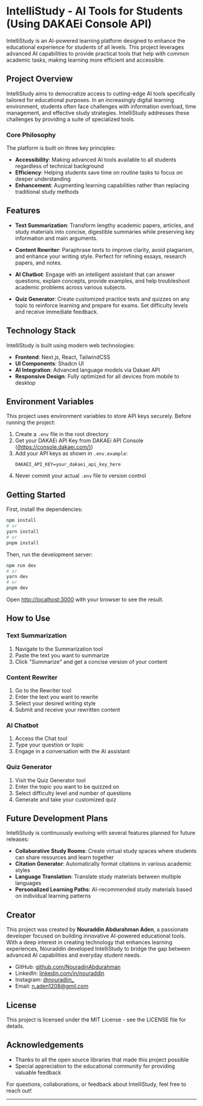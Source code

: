 # IntelliStudy - AI Tools for Students (Using DAKAEi Console API)

IntelliStudy is an AI-powered learning platform designed to enhance the educational experience for students of all levels. This project leverages advanced AI capabilities to provide practical tools that help with common academic tasks, making learning more efficient and accessible.

## Project Overview

IntelliStudy aims to democratize access to cutting-edge AI tools specifically tailored for educational purposes. In an increasingly digital learning environment, students often face challenges with information overload, time management, and effective study strategies. IntelliStudy addresses these challenges by providing a suite of specialized tools.

### Core Philosophy

The platform is built on three key principles:
- **Accessibility**: Making advanced AI tools available to all students regardless of technical background
- **Efficiency**: Helping students save time on routine tasks to focus on deeper understanding
- **Enhancement**: Augmenting learning capabilities rather than replacing traditional study methods

## Features

- **Text Summarization**: Transform lengthy academic papers, articles, and study materials into concise, digestible summaries while preserving key information and main arguments.

- **Content Rewriter**: Paraphrase texts to improve clarity, avoid plagiarism, and enhance your writing style. Perfect for refining essays, research papers, and notes.

- **AI Chatbot**: Engage with an intelligent assistant that can answer questions, explain concepts, provide examples, and help troubleshoot academic problems across various subjects.

- **Quiz Generator**: Create customized practice tests and quizzes on any topic to reinforce learning and prepare for exams. Set difficulty levels and receive immediate feedback.

## Technology Stack

IntelliStudy is built using modern web technologies:

- **Frontend**: Next.js, React, TailwindCSS
- **UI Components**: Shadcn UI
- **AI Integration**: Advanced language models via Dakaei API
- **Responsive Design**: Fully optimized for all devices from mobile to desktop

## Environment Variables

This project uses environment variables to store API keys securely. Before running the project:

1. Create a `.env` file in the root directory
2. Get your DAKAEi API Key from DAKAEi API Console ([(https://console.dakaei.com/)](https://console.dakaei.com/api-keys))
3. Add your API keys as shown in `.env.example`:
   ```
   DAKAEI_API_KEY=your_dakaei_api_key_here
   ```
4. Never commit your actual `.env` file to version control

## Getting Started

First, install the dependencies:

```bash
npm install
# or
yarn install
# or
pnpm install
```

Then, run the development server:

```bash
npm run dev
# or
yarn dev
# or
pnpm dev
```

Open [http://localhost:3000](http://localhost:3000) with your browser to see the result.

## How to Use

### Text Summarization

1. Navigate to the Summarization tool
2. Paste the text you want to summarize
3. Click "Summarize" and get a concise version of your content

### Content Rewriter

1. Go to the Rewriter tool
2. Enter the text you want to rewrite
3. Select your desired writing style
4. Submit and receive your rewritten content

### AI Chatbot

1. Access the Chat tool
2. Type your question or topic
3. Engage in a conversation with the AI assistant

### Quiz Generator

1. Visit the Quiz Generator tool
2. Enter the topic you want to be quizzed on
3. Select difficulty level and number of questions
4. Generate and take your customized quiz

## Future Development Plans

IntelliStudy is continuously evolving with several features planned for future releases:

- **Collaborative Study Rooms**: Create virtual study spaces where students can share resources and learn together
- **Citation Generator**: Automatically format citations in various academic styles
- **Language Translation**: Translate study materials between multiple languages
- **Personalized Learning Paths**: AI-recommended study materials based on individual learning patterns

## Creator

This project was created by **Nouraddin Abdurahman Aden**, a passionate developer focused on building innovative AI-powered educational tools. With a deep interest in creating technology that enhances learning experiences, Nouraddin developed IntelliStudy to bridge the gap between advanced AI capabilities and everyday student needs.

- GitHub: [github.com/NouradinAbdurahman](https://github.com/NouradinAbdurahman)
- LinkedIn: [linkedin.com/in/nouraddin](https://www.linkedin.com/in/nouraddin/)
- Instagram: [@nouradiin_](https://www.instagram.com/nouradiin_/)
- Email: [n.aden1208@gmil.com](mailto:n.aden1208@gmil.com)

## License

This project is licensed under the MIT License - see the LICENSE file for details.

## Acknowledgements

- Thanks to all the open source libraries that made this project possible
- Special appreciation to the educational community for providing valuable feedback

For questions, collaborations, or feedback about IntelliStudy, feel free to reach out!

---
